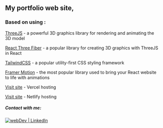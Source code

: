 ## My portfolio web site,
### Based on using : 

[ThreeJS](https://threejs.org/) - a powerful 3D graphics library for rendering and animating the 3D model

[React Three Fiber](https://docs.pmnd.rs/react-three-fiber/getting-started/introduction) - a popular library for creating 3D graphics with ThreeJS in React

[TailwindCSS](https://tailwindcss.com/) - a popular utility-first CSS styling framework

[Framer Motion](https://www.framer.com/motion/) - the most popular library used to bring your React website to life with animations


[Visit site](https://santonyuk-portfolio.vercel.app/) - Vercel hosting

[Visit site](https://santonyuk-portfolio.netlify.app/) - Netlify hosting


##### Contact with me: 
[<img alt="webDev | LinkedIn" src="https://img.shields.io/badge/linkedin-0077B5.svg?&style=for-the-badge&logo=linkedin&logoColor=white" />][linkedin]

[linkedin]: https://www.linkedin.com/in/sergiy-antonyuk/
